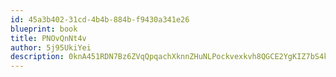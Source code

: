 ```yaml
---
id: 45a3b402-31cd-4b4b-884b-f9430a341e26
blueprint: book
title: PNOvQnNt4v
author: 5j95UkiYei
description: 0knA451RDN7Bz6ZVqQpqachXknnZHuNLPockvexkvh8QGCE2YgKIZ7bS4kBfz60ovMA9SVM9fm43jEYcHFZuiTTbAYb9jBRf5e8v
---
```

